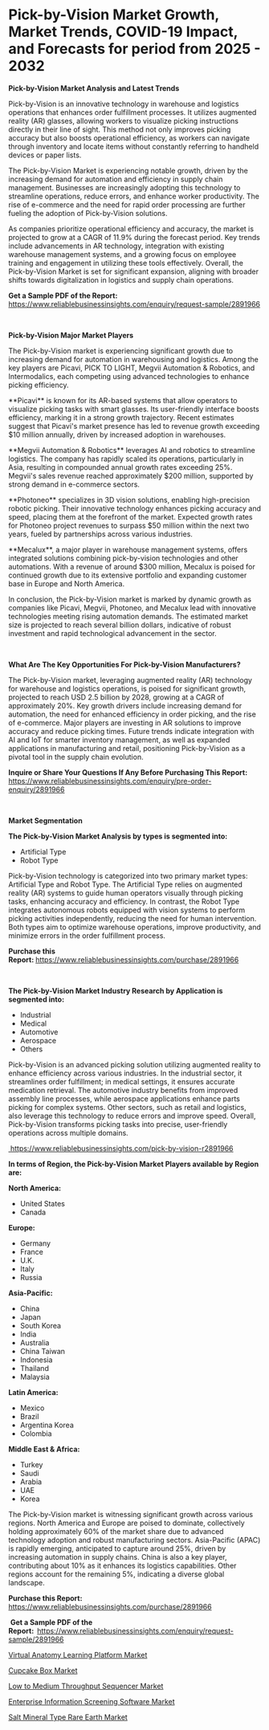 <p><h1>Pick-by-Vision Market Growth, Market Trends, COVID-19 Impact, and Forecasts for period from 2025 - 2032</h1></p><p><strong>Pick-by-Vision Market Analysis and Latest Trends</strong></p>
<p><p>Pick-by-Vision is an innovative technology in warehouse and logistics operations that enhances order fulfillment processes. It utilizes augmented reality (AR) glasses, allowing workers to visualize picking instructions directly in their line of sight. This method not only improves picking accuracy but also boosts operational efficiency, as workers can navigate through inventory and locate items without constantly referring to handheld devices or paper lists.</p><p>The Pick-by-Vision Market is experiencing notable growth, driven by the increasing demand for automation and efficiency in supply chain management. Businesses are increasingly adopting this technology to streamline operations, reduce errors, and enhance worker productivity. The rise of e-commerce and the need for rapid order processing are further fueling the adoption of Pick-by-Vision solutions.</p><p>As companies prioritize operational efficiency and accuracy, the market is projected to grow at a CAGR of 11.9% during the forecast period. Key trends include advancements in AR technology, integration with existing warehouse management systems, and a growing focus on employee training and engagement in utilizing these tools effectively. Overall, the Pick-by-Vision Market is set for significant expansion, aligning with broader shifts towards digitalization in logistics and supply chain operations.</p></p>
<p><strong>Get a Sample PDF of the Report:&nbsp;</strong> <a href="https://www.reliablebusinessinsights.com/enquiry/request-sample/2891966?utm_campaign=96&utm_medium=2&utm_source=Github&utm_content=ia&utm_term=14032025&utm_id=pick-by-vision">https://www.reliablebusinessinsights.com/enquiry/request-sample/2891966</a></p>
<p>&nbsp;</p>
<p><strong>Pick-by-Vision Major Market Players</strong></p>
<p><p>The Pick-by-Vision market is experiencing significant growth due to increasing demand for automation in warehousing and logistics. Among the key players are Picavi, PICK TO LIGHT, Megvii Automation & Robotics, and Intermodalics, each competing using advanced technologies to enhance picking efficiency.</p><p>**Picavi** is known for its AR-based systems that allow operators to visualize picking tasks with smart glasses. Its user-friendly interface boosts efficiency, marking it in a strong growth trajectory. Recent estimates suggest that Picavi's market presence has led to revenue growth exceeding $10 million annually, driven by increased adoption in warehouses.</p><p>**Megvii Automation & Robotics** leverages AI and robotics to streamline logistics. The company has rapidly scaled its operations, particularly in Asia, resulting in compounded annual growth rates exceeding 25%. Megvii's sales revenue reached approximately $200 million, supported by strong demand in e-commerce sectors.</p><p>**Photoneo** specializes in 3D vision solutions, enabling high-precision robotic picking. Their innovative technology enhances picking accuracy and speed, placing them at the forefront of the market. Expected growth rates for Photoneo project revenues to surpass $50 million within the next two years, fueled by partnerships across various industries.</p><p>**Mecalux**, a major player in warehouse management systems, offers integrated solutions combining pick-by-vision technologies and other automations. With a revenue of around $300 million, Mecalux is poised for continued growth due to its extensive portfolio and expanding customer base in Europe and North America.</p><p>In conclusion, the Pick-by-Vision market is marked by dynamic growth as companies like Picavi, Megvii, Photoneo, and Mecalux lead with innovative technologies meeting rising automation demands. The estimated market size is projected to reach several billion dollars, indicative of robust investment and rapid technological advancement in the sector.</p></p>
<p>&nbsp;</p>
<p><strong>What Are The Key Opportunities For Pick-by-Vision Manufacturers?</strong></p>
<p><p>The Pick-by-Vision market, leveraging augmented reality (AR) technology for warehouse and logistics operations, is poised for significant growth, projected to reach USD 2.5 billion by 2028, growing at a CAGR of approximately 20%. Key growth drivers include increasing demand for automation, the need for enhanced efficiency in order picking, and the rise of e-commerce. Major players are investing in AR solutions to improve accuracy and reduce picking times. Future trends indicate integration with AI and IoT for smarter inventory management, as well as expanded applications in manufacturing and retail, positioning Pick-by-Vision as a pivotal tool in the supply chain evolution.</p></p>
<p><strong>Inquire or Share Your Questions If Any Before Purchasing This Report:</strong> <a href="https://www.reliablebusinessinsights.com/enquiry/pre-order-enquiry/2891966?utm_campaign=96&utm_medium=2&utm_source=Github&utm_content=ia&utm_term=14032025&utm_id=pick-by-vision">https://www.reliablebusinessinsights.com/enquiry/pre-order-enquiry/2891966</a></p>
<p>&nbsp;</p>
<p><strong>Market Segmentation</strong></p>
<p><strong>The Pick-by-Vision Market Analysis by types is segmented into:</strong></p>
<p><ul><li>Artificial Type</li><li>Robot Type</li></ul></p>
<p><p>Pick-by-Vision technology is categorized into two primary market types: Artificial Type and Robot Type. The Artificial Type relies on augmented reality (AR) systems to guide human operators visually through picking tasks, enhancing accuracy and efficiency. In contrast, the Robot Type integrates autonomous robots equipped with vision systems to perform picking activities independently, reducing the need for human intervention. Both types aim to optimize warehouse operations, improve productivity, and minimize errors in the order fulfillment process.</p></p>
<p><strong>Purchase this Report:&nbsp;</strong><a href="https://www.reliablebusinessinsights.com/purchase/2891966?utm_campaign=96&utm_medium=2&utm_source=Github&utm_content=ia&utm_term=14032025&utm_id=pick-by-vision">https://www.reliablebusinessinsights.com/purchase/2891966</a></p>
<p>&nbsp;</p>
<p><strong>The Pick-by-Vision Market Industry Research by Application is segmented into:</strong></p>
<p><ul><li>Industrial</li><li>Medical</li><li>Automotive</li><li>Aerospace</li><li>Others</li></ul></p>
<p><p>Pick-by-Vision is an advanced picking solution utilizing augmented reality to enhance efficiency across various industries. In the industrial sector, it streamlines order fulfillment; in medical settings, it ensures accurate medication retrieval. The automotive industry benefits from improved assembly line processes, while aerospace applications enhance parts picking for complex systems. Other sectors, such as retail and logistics, also leverage this technology to reduce errors and improve speed. Overall, Pick-by-Vision transforms picking tasks into precise, user-friendly operations across multiple domains.</p></p>
<p><a href="https://www.reliablebusinessinsights.com/pick-by-vision-r2891966?utm_campaign=96&utm_medium=2&utm_source=Github&utm_content=ia&utm_term=14032025&utm_id=pick-by-vision">&nbsp;https://www.reliablebusinessinsights.com/pick-by-vision-r2891966</a></p>
<p><strong>In terms of Region, the Pick-by-Vision Market Players available by Region are:</strong></p>
<p>
    <p> <strong> North America: </strong>
        <ul>
            <li>United States</li>
            <li>Canada</li>
        </ul>
        </p> 
    <p> <strong> Europe: </strong>
        <ul>
            <li>Germany</li>
            <li>France</li>
            <li>U.K.</li>
            <li>Italy</li>
            <li>Russia</li>
        </ul>
        </p> 
    <p> <strong> Asia-Pacific: </strong>
        <ul>
            <li>China</li>
            <li>Japan</li>
            <li>South Korea</li>
            <li>India</li>
            <li>Australia</li>
            <li>China Taiwan</li>
            <li>Indonesia</li>
            <li>Thailand</li>
            <li>Malaysia</li>
        </ul>
        </p> 
    <p> <strong> Latin America: </strong>
        <ul>
            <li>Mexico</li>
            <li>Brazil</li>
            <li>Argentina Korea</li>
            <li>Colombia</li>
        </ul>
        </p> 
    <p> <strong> Middle East & Africa: </strong>
        <ul>
            <li>Turkey</li>
            <li>Saudi</li>
            <li>Arabia</li>
            <li>UAE</li>
            <li>Korea</li>
        </ul>
    </p>
    </p>
<p><p>The Pick-by-Vision market is witnessing significant growth across various regions. North America and Europe are poised to dominate, collectively holding approximately 60% of the market share due to advanced technology adoption and robust manufacturing sectors. Asia-Pacific (APAC) is rapidly emerging, anticipated to capture around 25%, driven by increasing automation in supply chains. China is also a key player, contributing about 10% as it enhances its logistics capabilities. Other regions account for the remaining 5%, indicating a diverse global landscape.</p></p>
<p><strong>Purchase this Report: </strong><a href="https://www.reliablebusinessinsights.com/purchase/2891966?utm_campaign=96&utm_medium=2&utm_source=Github&utm_content=ia&utm_term=14032025&utm_id=pick-by-vision">https://www.reliablebusinessinsights.com/purchase/2891966</a></p>
<p>&nbsp;<strong>Get a Sample PDF of the Report:&nbsp;&nbsp;</strong><a href="https://www.reliablebusinessinsights.com/enquiry/request-sample/2891966?utm_campaign=96&utm_medium=2&utm_source=Github&utm_content=ia&utm_term=14032025&utm_id=pick-by-vision">https://www.reliablebusinessinsights.com/enquiry/request-sample/2891966</a></p>
<p><strong></strong></p>
<p><p><a href="https://github.com/nicoytabiz7/Market-Research-Report-List-1/blob/main/virtual-anatomy-learning-platform-market.md?utm_campaign=96&utm_medium=2&utm_source=Github&utm_content=ia&utm_term=14032025&utm_id=pick-by-vision">Virtual Anatomy Learning Platform Market</a></p><p><a href="https://github.com/avirsuckra/Market-Research-Report-List-1/blob/main/cupcake-box-market.md?utm_campaign=96&utm_medium=2&utm_source=Github&utm_content=ia&utm_term=14032025&utm_id=pick-by-vision">Cupcake Box Market</a></p><p><a href="https://github.com/forttgoddym7/Market-Research-Report-List-1/blob/main/low-to-medium-throughput-sequencer-market.md?utm_campaign=96&utm_medium=2&utm_source=Github&utm_content=ia&utm_term=14032025&utm_id=pick-by-vision">Low to Medium Throughput Sequencer Market</a></p><p><a href="https://github.com/daddskokenk4/Market-Research-Report-List-1/blob/main/enterprise-information-screening-software-market.md?utm_campaign=96&utm_medium=2&utm_source=Github&utm_content=ia&utm_term=14032025&utm_id=pick-by-vision">Enterprise Information Screening Software Market</a></p><p><a href="https://github.com/kimomeifbnu26/Market-Research-Report-List-1/blob/main/salt-mineral-type-rare-earth-market.md?utm_campaign=96&utm_medium=2&utm_source=Github&utm_content=ia&utm_term=14032025&utm_id=pick-by-vision">Salt Mineral Type Rare Earth Market</a></p></p>